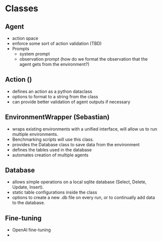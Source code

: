 # Classes

## Agent
- action space
- enforce some sort of action validation (TBD)
- Prompts
  - system prompt
  - observation prompt (how do we format the observation that the agent gets from the environment?)

## Action ()
- defines an action as a python dataclass
- options to format to a string from the class
- can provide better validation of agent outputs if necessary

## EnvironmentWrapper (Sebastian)

- wraps existing environments with a unified interface, will allow us to run multiple environments.
- Benchmarking scripts will use this class.
- provides the Database class to save data from the environment
- defines the tables used in the database
- automates creation of multiple agents

## Database
- allows simple operations on a local sqlite database (Select, Delete, Update, Insert).
- static table configurations inside the class
- options to create a new .db file on every run, or to continually add data to the database.

## Fine-tuning
- OpenAI fine-tuning
- 
